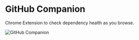 # GitHub Companion

Chrome Extension to check dependency health as you browse.

![GitHub Companion](http://i.imgur.com/hzsseaP.png)
